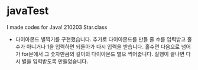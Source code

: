 # javaTest
I made codes for Java!
210203 Star.class
- 다이아몬드 별찍기를 구현했습니다. 추가로 다이아몬드를 만들 줄 수를 입력받고 홀수가 아니거나 1을 입력하면 되돌아가 다시 입력을 받습니다.
  홀수면 다음으로 넘어가 for문에서 그 숫자만큼의 길이의 다이아몬드 별으 찍어줍니다. 실행이 끝나면 다시 별을 입력받도록 만들었습니다.
  
